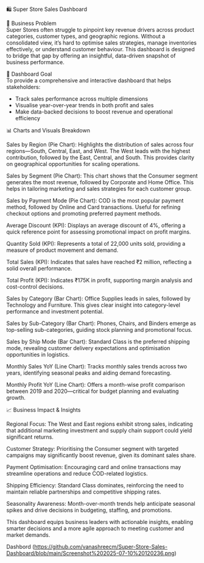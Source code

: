 🛍️ Super Store Sales Dashboard

📌 Business Problem  
Super Stores often struggle to pinpoint key revenue drivers across product categories, customer types, and geographic regions. Without a consolidated view, it’s hard to optimise sales strategies, manage inventories effectively, or understand customer behaviour. This dashboard is designed to bridge that gap by offering an insightful, data-driven snapshot of business performance.

🎯 Dashboard Goal  
To provide a comprehensive and interactive dashboard that helps stakeholders:
- Track sales performance across multiple dimensions  
- Visualise year-over-year trends in both profit and sales  
- Make data-backed decisions to boost revenue and operational efficiency

📊 Charts and Visuals Breakdown  

Sales by Region (Pie Chart): Highlights the distribution of sales across four regions—South, Central, East, and West. The West leads with the highest contribution, followed by the East, Central, and South. This provides clarity on geographical opportunities for scaling operations.

Sales by Segment (Pie Chart): This chart shows that the Consumer segment generates the most revenue, followed by Corporate and Home Office. This helps in tailoring marketing and sales strategies for each customer group.

Sales by Payment Mode (Pie Chart): COD is the most popular payment method, followed by Online and Card transactions. Useful for refining checkout options and promoting preferred payment methods.

Average Discount (KPI): Displays an average discount of 4%, offering a quick reference point for assessing promotional impact on profit margins.

Quantity Sold (KPI): Represents a total of 22,000 units sold, providing a measure of product movement and demand.

Total Sales (KPI): Indicates that sales have reached ₹2 million, reflecting a solid overall performance.

Total Profit (KPI): Indicates ₹175K in profit, supporting margin analysis and cost-control decisions.

Sales by Category (Bar Chart): Office Supplies leads in sales, followed by Technology and Furniture. This gives clear insight into category-level performance and investment potential.

Sales by Sub-Category (Bar Chart): Phones, Chairs, and Binders emerge as top-selling sub-categories, guiding stock planning and promotional focus.

Sales by Ship Mode (Bar Chart): Standard Class is the preferred shipping mode, revealing customer delivery expectations and optimisation opportunities in logistics.

Monthly Sales YoY (Line Chart): Tracks monthly sales trends across two years, identifying seasonal peaks and aiding demand forecasting.

Monthly Profit YoY (Line Chart): Offers a month-wise profit comparison between 2019 and 2020—critical for budget planning and evaluating growth.

📈 Business Impact & Insights  

Regional Focus: The West and East regions exhibit strong sales, indicating that additional marketing investment and supply chain support could yield significant returns.

Customer Strategy: Prioritising the Consumer segment with targeted campaigns may significantly boost revenue, given its dominant sales share.

Payment Optimisation: Encouraging card and online transactions may streamline operations and reduce COD-related logistics.

Shipping Efficiency: Standard Class dominates, reinforcing the need to maintain reliable partnerships and competitive shipping rates.

Seasonality Awareness: Month-over-month trends help anticipate seasonal spikes and drive decisions in budgeting, staffing, and promotions.

This dashboard equips business leaders with actionable insights, enabling smarter decisions and a more agile approach to meeting customer and market demands.

Dashbord
(https://github.com/vanashreecm/Super-Store-Sales-Dashboard/blob/main/Screenshot%202025-07-10%20120236.png)

